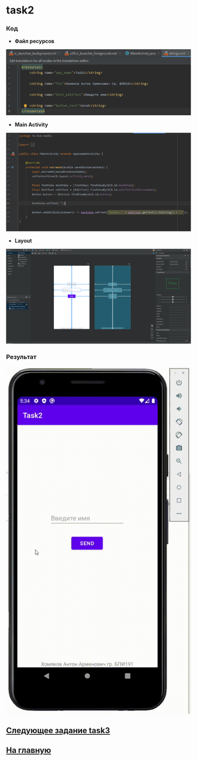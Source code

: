 # task2
### Код 

* **Файл ресурсов**

![img1](https://github.com/antonkhmv/android_dz/blob/main/task2/img/str.png)

* **Main Activity**

![img1](https://github.com/antonkhmv/android_dz/blob/main/task2/img/code.png)

* **Layout**

![img2](https://github.com/antonkhmv/android_dz/blob/main/task2/img/lay.png)
 
### Результат

![res](https://github.com/antonkhmv/android_dz/blob/main/task2/img/res.gif)

## [Следующее задание task3](../task3)

## [На главную](../)
